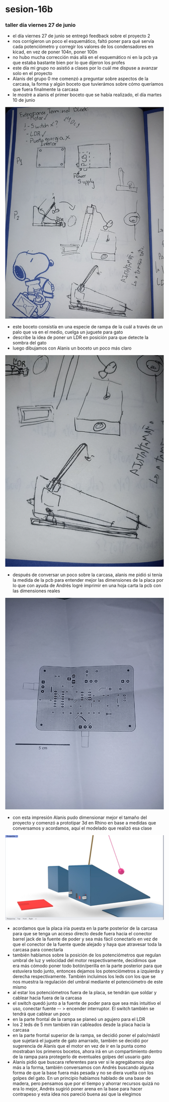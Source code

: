 # sesion-16b
### taller día viernes 27 de junio

- el día viernes 27 de junio se entregó feedback sobre el proyecto 2
- nos corrigieron un poco el esquemático, faltó poner para qué servía cada potenciómetro y corregir los valores de los condensadores en kicad, en vez de poner 104n, poner 100n
- no hubo mucha corrección más allá en el esquemático ni en la pcb ya que estaba bastante bien por lo que dijeron los profes
- este día mi grupo no asistió a clases por lo cuál me dispuse a avanzar solo en el proyecto
- Alanis del grupo 0 me comenzó a preguntar sobre aspectos de la carcasa, la forma y algún boceto que tuvierámos sobre cómo queríamos que fuera finalmente la carcasa
- le mostré a alanis el primer boceto que se había realizado, el día martes 10 de junio

![boceto1](./archivos/boceto1.jpg)
- este boceto consistía en una especie de rampa de la cuál a través de un palo que va en el medio, cuelga un juguete para gato
- describe la idea de poner un LDR en posición para que detecte la sombra del gato
- luego dibujamos con Alanis un boceto un poco más claro

![boceto2](./archivos/boceto2.jpg)

- después de conversar un poco sobre la carcasa, alanis me pidió si tenía la medida de la pcb para entender mejor las dimensiones de la placa por lo que con ayuda de Andrés logré imprimir en una hoja carta la pcb con las dimensiones reales

![pcb](./archivos/medidapcb.jpg)

- con esta impresión Alanis pudo dimensionar mejor el tamaño del proyecto y comenzó a prototipar 3d en Rhino en base a medidas que conversamos y acordamos, aquí el modelado que realizó esa clase

![rhino](./archivos/prototipadorhino.jpg)

- acordamos que la placa iría puesta en la parte posterior de la carcasa para que se tenga un acceso directo desde fuera hacia el conector barrel jack de la fuente de poder y sea más fácil conectarlo en vez de que el conector de la fuente quede alejado y haya que atravesar toda la carcasa para conectarla
- también hablamos sobre la posición de los potenciómetros que regulan umbral de luz y velocidad del motor respectivamente, decidimos que era más cómodo poner todo botón/perilla en la parte posterior para que estuviera todo junto, entonces dejamos los potenciómetros a izquierda y derecha respectivamente. También incluímos los leds con los que se nos muestra la regulación del umbral mediante el potenciómetro de este mismo
- al estar los potenciómetros fuera de la placa, se tendrán que soldar y cablear hacia fuera de la carcasa
- el switch quedó junto a la fuente de poder para que sea más intuitivo el uso, conectar fuente -- > encender interruptor. El switch también se tendrá que cablear un poco
- en la parte frontal de la rampa se planeó un agujero para el LDR
- los 2 leds de 5 mm también irán cableados desde la placa hacia la carcasa
- en la parte frontal superior de la rampa, se decidió poner el palo/mástil que sujetará el juguete de gato amarrado, también se decidió por sugerencia de Alanis que el motor en vez de ir en la punta como mostraban los primeros bocetos, ahora irá en un compartimiento dentro de la rampa para protegerlo de eventuales golpes del usuario gato
- Alanis pidió que buscara referentes para ver si le agregábamos algo más a la forma, también conversamos con Andrés buscando alguna forma de que la base fuera más pesada y no se diera vuelta con los golpes del gato. En un principio habíamos hablado de una base de madera, pero pensamos que por el tiempo y ahorrar recursos quizá no era lo mejor, Andrés sugirió poner arena en la base para hacer contrapeso y esta idea nos pareció buena así que la elegimos
